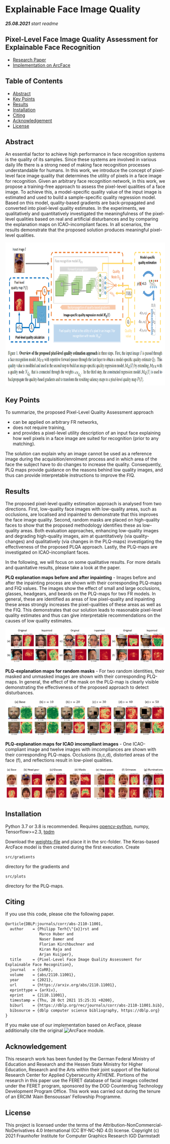 # Explainable Face Image Quality

***25.08.2021*** _start readme_


## Pixel-Level Face Image Quality Assessment for Explainable Face Recognition

* [Research Paper](https://arxiv.org/abs/2110.11001) 
* [Implementation on ArcFace](face_image_quality.py)



## Table of Contents 

- [Abstract](#abstract)
- [Key Points](#key-points)
- [Results](#results)
- [Installation](#installation)
- [Citing](#citing)
- [Acknowledgement](#acknowledgement)
- [License](#license)

## Abstract

An essential factor to achieve high performance in face recognition systems is the quality of its samples. Since these systems are involved in various daily life there is a strong need of making face recognition processes understandable for humans. In this work, we introduce the concept of pixel-level face image quality that determines the utility of pixels in a face image for recognition. Given an arbitrary face recognition network, in this work, we propose a training-free approach to assess the pixel-level qualities of a face image. To achieve this, a model-specific quality value of the input image is estimated and used to build a sample-specific quality regression model. Based on this model, quality-based gradients are back-propagated and converted into pixel-level quality estimates. In the experiments, we qualitatively and quantitatively investigated the meaningfulness of the pixel-level qualities based on real and artificial disturbances and by comparing the explanation maps on ICAO-incompliant faces. In all scenarios, the results demonstrate that the proposed solution produces meaningful pixel-level qualities. 

<img src="Overview.png" height="450">

## Key Points

To summarize, the proposed Pixel-Level Quality Assessment approach 
- can be applied on arbitrary FR networks,
- does not require training, 
-  and provides a pixel-level utility description of an input face explaining how well pixels in a face image are suited for recognition (prior to any matching).

The solution can explain why an image cannot be used as a reference image during the acquisition/enrolment process and in which area of the face the subject have to do changes to increase the quality. Consequently, PLQ maps provide guidance on the reasons behind low quality images, and thus can provide interpretable instructions to improve the FIQ.


## Results

The proposed pixel-level quality estimation approach is analysed from two directions. First, low-quality face images with low-quality areas, such as occlusions, are localised and inpainted to demonstrate that this improves the face image quality. Second, random masks are placed on high-quality faces to show that the proposed methodology identifies these as low-quality areas. Both evaluation approaches, enhancing low-quality images and degrading high-quality images,
aim at quantitatively (via quality-changes) and qualitatively (via changes in the PLQ-maps) investigating the effectiveness of the proposed PLQA approach. Lastly, the
PLQ-maps are investigated on ICAO-incompliant faces.

In the following, we will focus on some qualitative results. For more details and quanitative results, please take a look at the paper.


**PLQ explanation maps before and after inpainting** - Images before and after the inpainting process are shown with their
corresponding PLQ-maps and FIQ values. The images show the effect of small and large occlusions, glasses, headgears, and beards on the
PLQ-maps for two FR models. In general, these are identified as areas of low pixel-quality and inpainting these areas strongly increases
the pixel-qualities of these areas as well as the FIQ. This demonstrates that our solution leads to reasonable pixel-level quality estimates
and thus can give interpretable recommendations on the causes of low quality estimates.

<img src="Results ArcFace Inpainting.png"  > 

**PLQ-explanation maps for random masks** - For two random identities, their masked and unmasked images are shown with
their corresponding PLQ-maps. In general, the effect of the mask on the PLQ-map is clearly visible demonstrating the effectiveness of the
proposed approach to detect disturbances.

<img src="Results ArcFace Masking.png"  > 

**PLQ-explanation maps for ICAO imcompliant images** - One ICAO-compliant image and twelve images with imcompliances
are shown with their corresponding PLQ-maps. Occlusions (b,c,d), distorted areas of the face (f), and reflections result in low-pixel
qualities.

<img src="Results ArcFace ICAO.png"  > 


## Installation
Python 3.7 or 3.8 is recommended. Requires [opencv-python](https://pypi.org/project/opencv-python/), numpy, Tensorflow>=2.3, [tqdm](https://github.com/tqdm/tqdm)

Download the [weights-file](https://drive.google.com/file/d/1pOB0MUg6hkyVF6VNzjTbJ_k3X1_hXyG4/view?usp=sharing) and place it in the src-folder. 
The Keras-based ArcFace model is then created during the first execution. Create 
```
src/gradients 
```
directory for the gradients and 

```
src/plots 

```
directory for the PLQ-maps.





## Citing

If you use this code, please cite the following paper.


```
@article{DBLP:journals/corr/abs-2110-11001,
  author    = {Philipp Terh{\"{o}}rst and
               Marco Huber and
               Naser Damer and
               Florian Kirchbuchner and
               Kiran Raja and
               Arjan Kuijper},
  title     = {Pixel-Level Face Image Quality Assessment for Explainable Face Recognition},
  journal   = {CoRR},
  volume    = {abs/2110.11001},
  year      = {2021},
  url       = {https://arxiv.org/abs/2110.11001},
  eprinttype = {arXiv},
  eprint    = {2110.11001},
  timestamp = {Thu, 28 Oct 2021 15:25:31 +0200},
  biburl    = {https://dblp.org/rec/journals/corr/abs-2110-11001.bib},
  bibsource = {dblp computer science bibliography, https://dblp.org}
}
```

If you make use of our implementation based on ArcFace, please additionally cite the original ![ArcFace module](https://github.com/deepinsight/insightface).

## Acknowledgement

This research work has been funded by the German Federal Ministry of Education and Research and the Hessen State Ministry for Higher Education, Research and the Arts within their joint support of the National Research Center for Applied Cybersecurity ATHENE.
Portions of the research in this paper use the FERET database of facial images collected under the FERET program, sponsored by the DOD Counterdrug Technology Development Program Office.
This work was carried out during the tenure of an ERCIM ’Alain Bensoussan‘ Fellowship Programme.

## License 

This project is licensed under the terms of the Attribution-NonCommercial-NoDerivatives 4.0 International (CC BY-NC-ND 4.0) license.
Copyright (c) 2021 Fraunhofer Institute for Computer Graphics Research IGD Darmstadt

